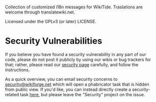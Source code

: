 Collection of customized i18n messages for WikiTide. Traslations are welcome through translatewiki.net.

Licensed under the GPLv3 (or later) LICENSE.

# Security Vulnerabilities

If you believe you have found a security vulnerability in any part of our code, please do not post it publicly by using our wikis or bug trackers for that; rather, please read our [security page](https://meta.wikitide.com/wiki/Security) carefully, and follow the instructions.

As a quick overview, you can email security concerns to security@wikiforge.net which will open a phabricator task that is hidden from public view. If you'd like, you can instead directly create a security-related task [here](https://phabricator.wikiforge.net/maniphest/task/edit/form/2/), but please leave the "Security" project on the issue.

